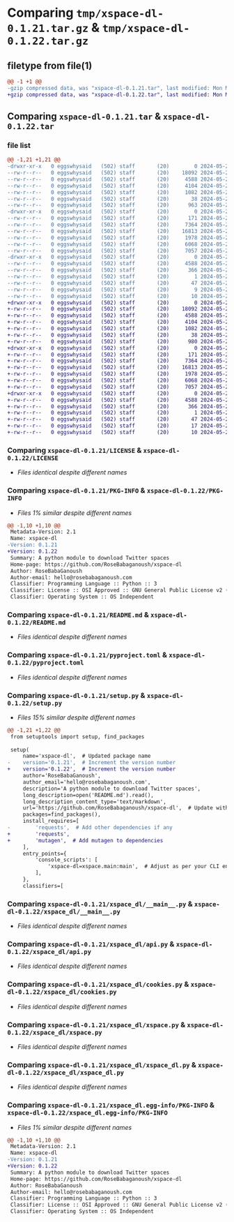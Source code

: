 # Comparing `tmp/xspace-dl-0.1.21.tar.gz` & `tmp/xspace-dl-0.1.22.tar.gz`

## filetype from file(1)

```diff
@@ -1 +1 @@
-gzip compressed data, was "xspace-dl-0.1.21.tar", last modified: Mon May 20 12:51:33 2024, max compression
+gzip compressed data, was "xspace-dl-0.1.22.tar", last modified: Mon May 20 12:58:54 2024, max compression
```

## Comparing `xspace-dl-0.1.21.tar` & `xspace-dl-0.1.22.tar`

### file list

```diff
@@ -1,21 +1,21 @@
-drwxr-xr-x   0 eggswhysaid   (502) staff       (20)        0 2024-05-20 12:51:33.007001 xspace-dl-0.1.21/
--rw-r--r--   0 eggswhysaid   (502) staff       (20)    18092 2024-05-20 12:27:28.000000 xspace-dl-0.1.21/LICENSE
--rw-r--r--   0 eggswhysaid   (502) staff       (20)     4588 2024-05-20 12:51:33.006764 xspace-dl-0.1.21/PKG-INFO
--rw-r--r--   0 eggswhysaid   (502) staff       (20)     4104 2024-05-20 12:44:30.000000 xspace-dl-0.1.21/README.md
--rw-r--r--   0 eggswhysaid   (502) staff       (20)     1082 2024-05-20 12:44:30.000000 xspace-dl-0.1.21/pyproject.toml
--rw-r--r--   0 eggswhysaid   (502) staff       (20)       38 2024-05-20 12:51:33.007075 xspace-dl-0.1.21/setup.cfg
--rw-r--r--   0 eggswhysaid   (502) staff       (20)      963 2024-05-20 12:51:24.000000 xspace-dl-0.1.21/setup.py
-drwxr-xr-x   0 eggswhysaid   (502) staff       (20)        0 2024-05-20 12:51:33.005253 xspace-dl-0.1.21/xspace_dl/
--rw-r--r--   0 eggswhysaid   (502) staff       (20)      171 2024-05-20 12:44:30.000000 xspace-dl-0.1.21/xspace_dl/__init__.py
--rw-r--r--   0 eggswhysaid   (502) staff       (20)     7364 2024-05-20 12:51:13.000000 xspace-dl-0.1.21/xspace_dl/__main__.py
--rw-r--r--   0 eggswhysaid   (502) staff       (20)    16813 2024-05-20 12:44:42.000000 xspace-dl-0.1.21/xspace_dl/api.py
--rw-r--r--   0 eggswhysaid   (502) staff       (20)     1978 2024-05-20 12:27:28.000000 xspace-dl-0.1.21/xspace_dl/cookies.py
--rw-r--r--   0 eggswhysaid   (502) staff       (20)     6068 2024-05-20 12:48:38.000000 xspace-dl-0.1.21/xspace_dl/xspace.py
--rw-r--r--   0 eggswhysaid   (502) staff       (20)     7057 2024-05-20 12:44:30.000000 xspace-dl-0.1.21/xspace_dl/xspace_dl.py
-drwxr-xr-x   0 eggswhysaid   (502) staff       (20)        0 2024-05-20 12:51:33.006493 xspace-dl-0.1.21/xspace_dl.egg-info/
--rw-r--r--   0 eggswhysaid   (502) staff       (20)     4588 2024-05-20 12:51:32.000000 xspace-dl-0.1.21/xspace_dl.egg-info/PKG-INFO
--rw-r--r--   0 eggswhysaid   (502) staff       (20)      366 2024-05-20 12:51:32.000000 xspace-dl-0.1.21/xspace_dl.egg-info/SOURCES.txt
--rw-r--r--   0 eggswhysaid   (502) staff       (20)        1 2024-05-20 12:51:32.000000 xspace-dl-0.1.21/xspace_dl.egg-info/dependency_links.txt
--rw-r--r--   0 eggswhysaid   (502) staff       (20)       47 2024-05-20 12:51:32.000000 xspace-dl-0.1.21/xspace_dl.egg-info/entry_points.txt
--rw-r--r--   0 eggswhysaid   (502) staff       (20)        9 2024-05-20 12:51:32.000000 xspace-dl-0.1.21/xspace_dl.egg-info/requires.txt
--rw-r--r--   0 eggswhysaid   (502) staff       (20)       10 2024-05-20 12:51:32.000000 xspace-dl-0.1.21/xspace_dl.egg-info/top_level.txt
+drwxr-xr-x   0 eggswhysaid   (502) staff       (20)        0 2024-05-20 12:58:54.709654 xspace-dl-0.1.22/
+-rw-r--r--   0 eggswhysaid   (502) staff       (20)    18092 2024-05-20 12:27:28.000000 xspace-dl-0.1.22/LICENSE
+-rw-r--r--   0 eggswhysaid   (502) staff       (20)     4588 2024-05-20 12:58:54.709357 xspace-dl-0.1.22/PKG-INFO
+-rw-r--r--   0 eggswhysaid   (502) staff       (20)     4104 2024-05-20 12:44:30.000000 xspace-dl-0.1.22/README.md
+-rw-r--r--   0 eggswhysaid   (502) staff       (20)     1082 2024-05-20 12:44:30.000000 xspace-dl-0.1.22/pyproject.toml
+-rw-r--r--   0 eggswhysaid   (502) staff       (20)       38 2024-05-20 12:58:54.709730 xspace-dl-0.1.22/setup.cfg
+-rw-r--r--   0 eggswhysaid   (502) staff       (20)      980 2024-05-20 12:58:50.000000 xspace-dl-0.1.22/setup.py
+drwxr-xr-x   0 eggswhysaid   (502) staff       (20)        0 2024-05-20 12:58:54.707608 xspace-dl-0.1.22/xspace_dl/
+-rw-r--r--   0 eggswhysaid   (502) staff       (20)      171 2024-05-20 12:44:30.000000 xspace-dl-0.1.22/xspace_dl/__init__.py
+-rw-r--r--   0 eggswhysaid   (502) staff       (20)     7364 2024-05-20 12:51:13.000000 xspace-dl-0.1.22/xspace_dl/__main__.py
+-rw-r--r--   0 eggswhysaid   (502) staff       (20)    16813 2024-05-20 12:44:42.000000 xspace-dl-0.1.22/xspace_dl/api.py
+-rw-r--r--   0 eggswhysaid   (502) staff       (20)     1978 2024-05-20 12:27:28.000000 xspace-dl-0.1.22/xspace_dl/cookies.py
+-rw-r--r--   0 eggswhysaid   (502) staff       (20)     6068 2024-05-20 12:48:38.000000 xspace-dl-0.1.22/xspace_dl/xspace.py
+-rw-r--r--   0 eggswhysaid   (502) staff       (20)     7057 2024-05-20 12:44:30.000000 xspace-dl-0.1.22/xspace_dl/xspace_dl.py
+drwxr-xr-x   0 eggswhysaid   (502) staff       (20)        0 2024-05-20 12:58:54.709048 xspace-dl-0.1.22/xspace_dl.egg-info/
+-rw-r--r--   0 eggswhysaid   (502) staff       (20)     4588 2024-05-20 12:58:54.000000 xspace-dl-0.1.22/xspace_dl.egg-info/PKG-INFO
+-rw-r--r--   0 eggswhysaid   (502) staff       (20)      366 2024-05-20 12:58:54.000000 xspace-dl-0.1.22/xspace_dl.egg-info/SOURCES.txt
+-rw-r--r--   0 eggswhysaid   (502) staff       (20)        1 2024-05-20 12:58:54.000000 xspace-dl-0.1.22/xspace_dl.egg-info/dependency_links.txt
+-rw-r--r--   0 eggswhysaid   (502) staff       (20)       47 2024-05-20 12:58:54.000000 xspace-dl-0.1.22/xspace_dl.egg-info/entry_points.txt
+-rw-r--r--   0 eggswhysaid   (502) staff       (20)       17 2024-05-20 12:58:54.000000 xspace-dl-0.1.22/xspace_dl.egg-info/requires.txt
+-rw-r--r--   0 eggswhysaid   (502) staff       (20)       10 2024-05-20 12:58:54.000000 xspace-dl-0.1.22/xspace_dl.egg-info/top_level.txt
```

### Comparing `xspace-dl-0.1.21/LICENSE` & `xspace-dl-0.1.22/LICENSE`

 * *Files identical despite different names*

### Comparing `xspace-dl-0.1.21/PKG-INFO` & `xspace-dl-0.1.22/PKG-INFO`

 * *Files 1% similar despite different names*

```diff
@@ -1,10 +1,10 @@
 Metadata-Version: 2.1
 Name: xspace-dl
-Version: 0.1.21
+Version: 0.1.22
 Summary: A python module to download Twitter spaces
 Home-page: https://github.com/RoseBabaganoush/xspace-dl
 Author: RoseBabaGanoush
 Author-email: hello@rosebabaganoush.com
 Classifier: Programming Language :: Python :: 3
 Classifier: License :: OSI Approved :: GNU General Public License v2 (GPLv2)
 Classifier: Operating System :: OS Independent
```

### Comparing `xspace-dl-0.1.21/README.md` & `xspace-dl-0.1.22/README.md`

 * *Files identical despite different names*

### Comparing `xspace-dl-0.1.21/pyproject.toml` & `xspace-dl-0.1.22/pyproject.toml`

 * *Files identical despite different names*

### Comparing `xspace-dl-0.1.21/setup.py` & `xspace-dl-0.1.22/setup.py`

 * *Files 15% similar despite different names*

```diff
@@ -1,21 +1,22 @@
 from setuptools import setup, find_packages
 
 setup(
     name='xspace-dl',  # Updated package name
-    version='0.1.21',  # Increment the version number
+    version='0.1.22',  # Increment the version number
     author='RoseBabaGanoush',
     author_email='hello@rosebabaganoush.com',
     description='A python module to download Twitter spaces',
     long_description=open('README.md').read(),
     long_description_content_type='text/markdown',
     url='https://github.com/RoseBabaganoush/xspace-dl',  # Update with your repository URL
     packages=find_packages(),
     install_requires=[
-        'requests',  # Add other dependencies if any
+        'requests',
+        'mutagen',  # Add mutagen to dependencies
     ],
     entry_points={
         'console_scripts': [
             'xspace-dl=xspace.main:main',  # Adjust as per your CLI entry point
         ],
     },
     classifiers=[
```

### Comparing `xspace-dl-0.1.21/xspace_dl/__main__.py` & `xspace-dl-0.1.22/xspace_dl/__main__.py`

 * *Files identical despite different names*

### Comparing `xspace-dl-0.1.21/xspace_dl/api.py` & `xspace-dl-0.1.22/xspace_dl/api.py`

 * *Files identical despite different names*

### Comparing `xspace-dl-0.1.21/xspace_dl/cookies.py` & `xspace-dl-0.1.22/xspace_dl/cookies.py`

 * *Files identical despite different names*

### Comparing `xspace-dl-0.1.21/xspace_dl/xspace.py` & `xspace-dl-0.1.22/xspace_dl/xspace.py`

 * *Files identical despite different names*

### Comparing `xspace-dl-0.1.21/xspace_dl/xspace_dl.py` & `xspace-dl-0.1.22/xspace_dl/xspace_dl.py`

 * *Files identical despite different names*

### Comparing `xspace-dl-0.1.21/xspace_dl.egg-info/PKG-INFO` & `xspace-dl-0.1.22/xspace_dl.egg-info/PKG-INFO`

 * *Files 1% similar despite different names*

```diff
@@ -1,10 +1,10 @@
 Metadata-Version: 2.1
 Name: xspace-dl
-Version: 0.1.21
+Version: 0.1.22
 Summary: A python module to download Twitter spaces
 Home-page: https://github.com/RoseBabaganoush/xspace-dl
 Author: RoseBabaGanoush
 Author-email: hello@rosebabaganoush.com
 Classifier: Programming Language :: Python :: 3
 Classifier: License :: OSI Approved :: GNU General Public License v2 (GPLv2)
 Classifier: Operating System :: OS Independent
```

